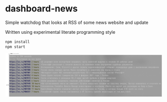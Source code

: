 # dashboard-news

Simple watchdog that looks at RSS of some news website and update

Written using experimental literate programming style

    npm install
    npm start

![](img.png)
